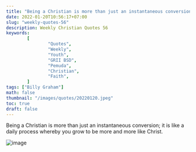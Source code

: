 ```yaml
---
title: "Being a Christian is more than just an instantaneous conversion; it is like a daily process whereby you grow to be more and more like Christ."
date: 2022-01-20T10:56:17+07:00
slug: "weekly-quotes-56"
description: Weekly Christian Quotes 56
keywords:
        [
                "Quotes",
                "Weekly",
                "Youth",
                "GRII BSD",
                "Pemuda",
                "Christian",
                "Faith",
        ]
tags: ["Billy Graham"]
math: false
thumbnail: "/images/quotes/20220120.jpeg"
toc: true
draft: false
---
```


Being a Christian is more than just an instantaneous conversion; it is like a daily process whereby you grow to be more and more like Christ.

![image](/images/quotes/20220120.jpeg)
